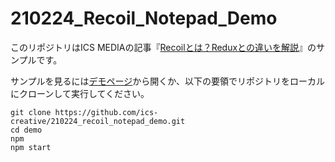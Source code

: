 # 210224_Recoil_Notepad_Demo

このリポジトリはICS MEDIAの記事『[Recoilとは？Reduxとの違いを解説](https://ics.media/entry/210224/)』のサンプルです。

サンプルを見るには[デモページ](https://ics-creative.github.io/210224_recoil_notepad_demo/)から開くか、以下の要領でリポジトリをローカルにクローンして実行してください。

```shell
git clone https://github.com/ics-creative/210224_recoil_notepad_demo.git
cd demo
npm
npm start
```
